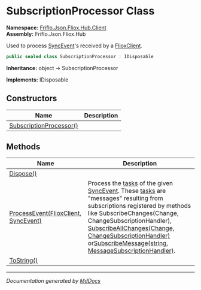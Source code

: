 ﻿<!--  
  <auto-generated>   
    The contents of this file were generated by a tool.  
    Changes to this file may be list if the file is regenerated  
  </auto-generated>   
-->

# SubscriptionProcessor Class

**Namespace:** [Friflo.Json.Fliox.Hub.Client](../index.md)  
**Assembly:** Friflo.Json.Fliox.Hub

Used to process [SyncEvent](../../Protocol/SyncEvent/index.md)'s received by a [FlioxClient](../FlioxClient/index.md).  

```csharp
public sealed class SubscriptionProcessor : IDisposable
```

**Inheritance:** object → SubscriptionProcessor

**Implements:** IDisposable

## Constructors

| Name                                             | Description |
| ------------------------------------------------ | ----------- |
| [SubscriptionProcessor()](constructors/index.md) |             |

## Methods

| Name                                                            | Description                                                                                                                                                                                                                                                                                                                                                                                                                                                                                                                                                                    |
| --------------------------------------------------------------- | ------------------------------------------------------------------------------------------------------------------------------------------------------------------------------------------------------------------------------------------------------------------------------------------------------------------------------------------------------------------------------------------------------------------------------------------------------------------------------------------------------------------------------------------------------------------------------ |
| [Dispose()](methods/Dispose.md)                                 |                                                                                                                                                                                                                                                                                                                                                                                                                                                                                                                                                                                |
| [ProcessEvent(FlioxClient, SyncEvent)](methods/ProcessEvent.md) | Process the [tasks](../../Protocol/SyncEvent/fields/tasks.md) of the given [SyncEvent](../../Protocol/SyncEvent/index.md). These [tasks](../../Protocol/SyncEvent/fields/tasks.md) are "messages" resulting from subscriptions registered by methods like SubscribeChanges(Change, ChangeSubscriptionHandler), [SubscribeAllChanges(Change, ChangeSubscriptionHandler)](../FlioxClient/methods/SubscribeAllChanges.md) or[SubscribeMessage(string, MessageSubscriptionHandler)](../FlioxClient/methods/SubscribeMessage.md#subscribemessagestring-messagesubscriptionhandler). |
| [ToString()](methods/ToString.md)                               |                                                                                                                                                                                                                                                                                                                                                                                                                                                                                                                                                                                |

___

*Documentation generated by [MdDocs](https://github.com/ap0llo/mddocs)*
